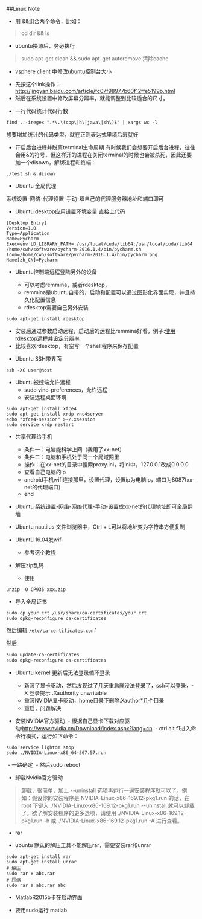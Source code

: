 ##Linux Note

* 用 &&组合两个命令，比如：

 > cd dir && ls

* ubuntu换源后，务必执行
> sudo apt-get clean && sudo apt-get autoremove
清除cache

 * vsphere client 中修改ubuntu控制台大小
 - 先按这个link操作：http://jingyan.baidu.com/article/fc07f98977b60f12ffe5199b.html
 - 然后在系统设置中修改屏幕分辨率，就能调整到比较适合的尺寸。
 
* 一行代码统计代码行数
```shell
find . -iregex ".*\.\(cpp\|h\|java\|sh\)$" | xargs wc -l 
```
想要增加统计的代码类型，就在正则表达式里填后缀就好

* 开启后台进程并脱离terminal生命周期
有时候我们会想要开启后台进程，往往会用&的符号，但这样开的进程在关闭terminal的时候也会被杀死，因此还要加一个disown，解绑进程和终端：
```shell
./test.sh & disown
```

* Ubuntu 全局代理

系统设置-网络-代理设置-手动-填自己的代理服务器地址和端口即可

* Ubuntu desktop应用设置环境变量
直接上代码

```
[Desktop Entry]
Version=1.0
Type=Application
Name=Pycharm
Exec=env LD_LIBRARY_PATH=:/usr/local/cuda/lib64:/usr/local/cuda/lib64 /home/cwh/software/pycharm-2016.1.4/bin/pycharm.sh
Icon=/home/cwh/software/pycharm-2016.1.4/bin/pycharm.png
Name[zh_CN]=Pycharm
```

* Ubuntu控制端远程登陆另外的设备

  - 可以考虑remmina，或者rdesktop，
  - remmina是ubuntu自带的，启动和配置可以通过图形化界面实现，并且持久化配置信息
  - rdesktop需要自己另外安装
```
sudo apt-get install rdesktop
```
  - 安装后通过参数启动远程，启动后的远程比remmina好看，例子:[使用rdesktop远程并设定分辨率](http://blog.sina.com.cn/s/blog_408184cf01010qpw.html)
  - 比较喜欢rdesktop，有空写一个shell程序来保存配置

* Ubuntu SSH带界面
```
ssh -XC user@host
```

* Ubuntu被控端允许远程
  - sudo vino-preferences，允许远程
  - 安装远程桌面环境
```
sudo apt-get install xfce4
sudo apt-get install xrdp vnc4server
echo "xfce4-session" >~/.xsession
sudo service xrdp restart
```

* 共享代理给手机
  - 条件一：电脑能科学上网（我用了xx-net）
  - 条件二：电脑和手机处于同一个局域网里
  - 操作：在xx-net的目录中搜索proxy.ini，将ini中，127.0.0.1改成0.0.0.0
  - 查看自己电脑的ip
  - android手机wifi连接那里，设置代理，设置ip为电脑ip，端口为8087(xx-net的代理端口)
  - end

* Ubuntu 系统设置-网络-网络代理-手动-设置成xx-net的代理地址即可全局翻墙

* Ubuntu nautilus 文件浏览器中，Ctrl + L可以将地址变为字符串方便复制

* Ubuntu 16.04发wifi
  - 参考这个[教程](http://ubuntuhandbook.org/index.php/2016/04/create-wifi-hotspot-ubuntu-16-04-android-supported/)

* 解压zip乱码
  - 使用
```shell
unzip -O CP936 xxx.zip
```

* 导入全局证书
```shell
sudo cp your.crt /usr/share/ca-certificates/your.crt
sudo dpkg-reconfigure ca-certificates
```

然后编辑 `/etc/ca-certificates.conf`

然后 
```python
sudo update-ca-certificates
sudo dpkg-reconfigure ca-certificates
```

* Ubuntu kernel 更新后无法登录循环登录
  - 新装了显卡驱动，然后发现过了几天重启就没法登录了，ssh可以登录，-X 登录提示 .Xauthority unwritable
  - 重装NVIDIA显卡驱动，home目录下删除.Xauthor\*几个目录
  - 重启，问题解决
  
  
* 安装NVIDIA官方驱动
  - 根据自己显卡下载对应驱动:http://www.nvidia.cn/Download/index.aspx?lang=cn
  - ctrl alt f1进入命令行模式，运行如下命令：
```shell
sudo service lightdm stop
sudo ./NVIDIA-Linux-x86_64-367.57.run
```
  - 一路确定
  - 然后sudo reboot
  
* 卸载Nvidia官方驱动

> 卸载，很简单，加上 --uninstall 选项再运行一遍安装程序就可以了。例如：假设你的安装程序是 NVIDIA-Linux-x86-169.12-pkg1.run 的话，在 root 下键入 ./NVIDIA-Linux-x86-169.12-pkg1.run --uninstall 就可以卸载了。欲了解安装程序的更多选项，请使用 ./NVIDIA-Linux-x86-169.12-pkg1.run -h 或 ./NVIDIA-Linux-x86-169.12-pkg1.run -A 进行查看。

* rar
- ubuntu 默认的解压工具不能解压rar，需要安装rar和unrar

```
sudo apt-get install rar
sudo apt-get install unrar
# 解压
sudo rar x abc.rar 
# 压缩
sudo rar a abc.rar abc
```

* MatlabR2015b卡在启动界面
- 要用sudo运行 matlab
